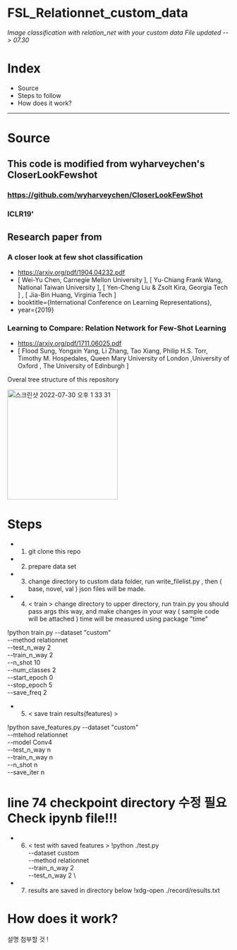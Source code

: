 # FSL_Relationnet_custom_data
*Image classification with relation_net with your custom data*
*File updated --> 07.30*

# **Index**
* Source 
* Steps to follow
* How does it work? 
_______

# Source 
## This code is modified from wyharveychen's CloserLookFewshot 
### https://github.com/wyharveychen/CloserLookFewShot
### ICLR19' 

## Research paper from 
### A closer look at few shot classification 
- https://arxiv.org/pdf/1904.04232.pdf
- [ Wei-Yu Chen, Carnegie Mellon University ], [ Yu-Chiang Frank Wang, National Taiwan University ], [ Yen-Cheng Liu & Zsolt Kira, Georgia Tech ] ,
[ Jia-Bin Huang, Virginia Tech ] 
- booktitle={International Conference on Learning Representations},
- year={2019}

### Learning to Compare: Relation Network for Few-Shot Learning
- https://arxiv.org/pdf/1711.06025.pdf
- [ Flood Sung, Yongxin Yang, Li Zhang, Tao Xiang, Philip H.S. Torr, Timothy M. Hospedales, Queen Mary University of London ,University of Oxford , The University of Edinburgh ] 


Overal tree structure of this repository

<img width="250" alt="스크린샷 2022-07-30 오후 1 33 31" src="https://user-images.githubusercontent.com/102582915/181872498-74e132b0-f609-4237-b1a4-5438e3706c52.png">


# Steps 

* 1. git clone this repo 
* 2. prepare data set 
* 3. change directory to custom data folder, run write_filelist.py , then ( base, novel, val ) json files will be made. 

* 4. < train > 
change directory to upper directory, run train.py 
you should pass args this way, and make changes in your way ( sample code will be attached ) 
time will be measured using package "time" 

!python train.py --dataset "custom"\
--method relationnet\
--test_n_way 2\
--train_n_way 2\
--n_shot 10\
--num_classes 2\
--start_epoch 0\
--stop_epoch 5\
--save_freq 2

* 5. < save train results(features) >

!python save_features.py --dataset "custom"\
--mtehod relationnet\
--model Conv4\
--test_n_way n\
--train_n_way n\
--n_shot n\
--save_iter n

# line 74 checkpoint directory 수정 필요 Check ipynb file!!!

* 6. < test with saved features > 
!python ./test.py \
--dataset custom \
--method relationnet \
--train_n_way 2 \
--test_n_way 2 \


* 7. results are saved in directory below
!xdg-open ./record/results.txt

# How does it work? 
설명 첨부할 것 ! 
